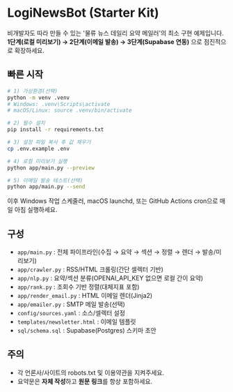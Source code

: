# LogiNewsBot (Starter Kit)

비개발자도 따라 만들 수 있는 '물류 뉴스 데일리 요약 메일러'의 최소 구현 예제입니다.
**1단계(로컬 미리보기) → 2단계(이메일 발송) → 3단계(Supabase 연동)** 으로 점진적으로 확장하세요.

## 빠른 시작
```bash
# 1) 가상환경(선택)
python -m venv .venv
# Windows: .venv\Scripts\activate
# macOS/Linux: source .venv/bin/activate

# 2) 필수 설치
pip install -r requirements.txt

# 3) 설정 파일 복사 후 값 채우기
cp .env.example .env

# 4) 로컬 미리보기 실행
python app/main.py --preview

# 5) 이메일 발송 테스트(선택)
python app/main.py --send
```
이후 Windows 작업 스케줄러, macOS launchd, 또는 GitHub Actions cron으로 매일 아침 실행하세요.

## 구성
- `app/main.py` : 전체 파이프라인(수집 → 요약 → 섹션 → 정렬 → 렌더 → 발송/미리보기)
- `app/crawler.py` : RSS/HTML 크롤링(간단 셀렉터 기반)
- `app/nlp.py` : 요약/섹션 분류(OPENAI_API_KEY 없으면 로컬 간이 요약)
- `app/rank.py` : 조회수 기반 정렬(대체지표 포함)
- `app/render_email.py` : HTML 이메일 렌더(Jinja2)
- `app/emailer.py` : SMTP 메일 발송(선택)
- `config/sources.yaml` : 소스/셀렉터 설정
- `templates/newsletter.html` : 이메일 템플릿
- `sql/schema.sql` : Supabase(Postgres) 스키마 초안

## 주의
- 각 언론사/사이트의 robots.txt 및 이용약관을 지켜주세요.
- 요약문은 **자체 작성**하고 **원문 링크**를 항상 포함하세요.

